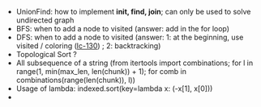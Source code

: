 - UnionFind: how to implement **init, find, join**; can only be used to solve undirected graph
- BFS: when to add a node to visited (answer: add in the for loop)
- DFS: when to add a node to visited (answer: 1: at the beginning, use visited / coloring ([lc-130](https://leetcode.com/problems/surrounded-regions/description/)) ; 2: backtracking)
- Topological Sort ?
- All subsequence of a string (from itertools import combinations; for l in range(1, min(max_len, len(chunk)) + 1); for comb in combinations(range(len(chunk)), l))
- Usage of lambda: indexed.sort(key=lambda x: (-x[1], x[0]))
- 
